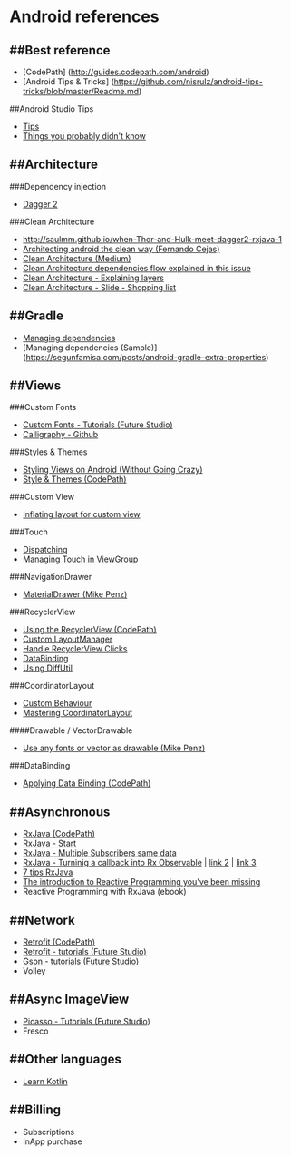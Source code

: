 Android references
===========

##Best reference
------------  
- [CodePath] (http://guides.codepath.com/android)  
- [Android Tips & Tricks] (https://github.com/nisrulz/android-tips-tricks/blob/master/Readme.md)

##Android Studio Tips
- [Tips](https://medium.com/@mmbialas/50-android-studio-tips-tricks-resources-you-should-be-familiar-with-as-an-android-developer-af86e7cf56d2#.httdslt0c)
- [Things you probably didn't know](https://medium.com/google-developers/about-10-things-you-probably-didn-t-know-you-could-do-in-android-studio-de231071b375#.upk890rqh)

##Architecture
------------
###Dependency injection
- [Dagger 2](http://fernandocejas.com/2015/04/11/tasting-dagger-2-on-android/)

###Clean Architecture
- http://saulmm.github.io/when-Thor-and-Hulk-meet-dagger2-rxjava-1
- [Architecting android the clean way (Fernando Cejas)](http://fernandocejas.com/2014/09/03/architecting-android-the-clean-way/)
- [Clean Architecture (Medium)](https://medium.com/@dmilicic/a-detailed-guide-on-developing-android-apps-using-the-clean-architecture-pattern-d38d71e94029#.m625kfdzr)
- [Clean Architecture dependencies flow explained in this issue](https://github.com/android10/Android-CleanArchitecture/issues/136)
- [Clean Architecture - Explaining layers](https://8thlight.com/blog/uncle-bob/2012/08/13/the-clean-architecture.html)
- [Clean Architecture - Slide - Shopping list](https://speakerdeck.com/mcharmas/testowalna-aplikacja-na-android-sprobujmy-z-clean-achitecture)

##Gradle
------------
- [Managing dependencies](https://github.com/android10/Android-CleanArchitecture/blob/master/buildsystem/dependencies.gradle)
- [Managing dependencies (Sample)] (https://segunfamisa.com/posts/android-gradle-extra-properties)

##Views
------------

###Custom Fonts
- [Custom Fonts - Tutorials (Future Studio)](https://futurestud.io/tutorials/custom-fonts-on-android-quick-and-dirty)
- [Calligraphy - Github](https://github.com/chrisjenx/Calligraphy)

###Styles & Themes
- [Styling Views on Android (Without Going Crazy)](http://blog.danlew.net/2014/11/19/styles-on-android/)  
- [Style & Themes (CodePath)](http://guides.codepath.com/android/Styles-and-Themes)

###Custom VIew
- [Inflating layout for custom view](http://trickyandroid.com/protip-inflating-layout-for-your-custom-view/)

###Touch
- [Dispatching](http://codetheory.in/understanding-android-input-touch-events/)
- [Managing Touch in ViewGroup](https://developer.android.com/training/gestures/viewgroup.html)

###NavigationDrawer
- [MaterialDrawer (Mike Penz)](https://github.com/mikepenz/MaterialDrawer)

###RecyclerView
- [Using the RecyclerView (CodePath)](https://guides.codepath.com/android/using-the-recyclerview)
- [Custom LayoutManager](http://wiresareobsolete.com/tag/recyclerview/) 
- [Handle RecyclerView Clicks](http://www.littlerobots.nl/blog/Handle-Android-RecyclerView-Clicks/)
- [DataBinding](http://www.androidgig.com/recyclerview-with-android-databinding/#.V9VftxpKjzA.twitter)
- [Using DiffUtil](https://medium.com/@nullthemall/diffutil-is-a-must-797502bc1149#.1c5i8rhga)

###CoordinatorLayout
- [Custom Behaviour](https://medium.com/google-developers/intercepting-everything-with-coordinatorlayout-behaviors-8c6adc140c26#.9u0oot5rr)
- [Mastering CoordinatorLayout](http://saulmm.github.io/mastering-coordinator)

####Drawable / VectorDrawable
- [Use any fonts or vector as drawable (Mike Penz)](https://github.com/mikepenz/Android-Iconics)

###DataBinding
- [Applying Data Binding (CodePath)](http://guides.codepath.com/android/Applying-Data-Binding-for-Views)

  
##Asynchronous
------------
- [RxJava (CodePath)](http://guides.codepath.com/android/RxJava)
- [RxJava - Start](http://blog.danlew.net/2014/09/15/grokking-rxjava-part-1/)
- [RxJava - Multiple Subscribers same data](https://medium.com/@p.tournaris/rxjava-one-observable-multiple-subscribers-7bf497646675#.3amjmsc7g)
- [RxJava - Turninig a callback into Rx Observable](https://afterecho.uk/blog/turning-a-callback-into-an-rx-observable.html?utm_content=buffer24cad&utm_medium=social&utm_source=twitter.com&utm_campaign=buffer) | [link 2](https://www.bitdroid.de/callbacks-to-rxjava-observable/) | [link 3](https://medium.com/yammer-engineering/converting-callback-async-calls-to-rxjava-ebc68bde5831#.4u2ekrjh0)
- [7 tips RxJava](http://futurice.com/blog/top-7-tips-for-rxjava-on-android)
- [The introduction to Reactive Programming you've been missing](https://gist.github.com/staltz/868e7e9bc2a7b8c1f754)
- Reactive Programming with RxJava (ebook)

##Network
-----------
- [Retrofit (CodePath)](http://guides.codepath.com/android/Consuming-APIs-with-Retrofit)
- [Retrofit - tutorials (Future Studio)](https://futurestud.io/tutorials/retrofit-getting-started-and-android-client)
- [Gson - tutorials (Future Studio)](https://futurestud.io/tutorials/gson-getting-started-with-java-json-serialization-deserialization)
- Volley

##Async ImageView
------------
- [Picasso - Tutorials (Future Studio)](https://futurestud.io/tutorials/picasso-getting-started-simple-loading)
- Fresco

##Other languages
-----------
- [Learn Kotlin](https://medium.com/@juanchosaravia/learn-kotlin-while-developing-an-android-app-introduction-567e21ff9664#.ciukk7i7p)

##Billing
------------
- Subscriptions
- InApp purchase